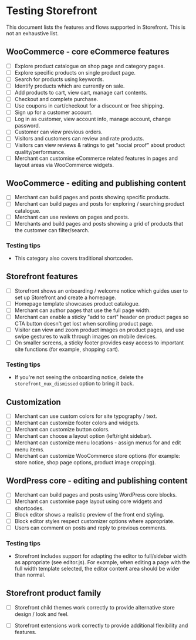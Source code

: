 # Testing Storefront

This document lists the features and flows supported in Storefront. This is not an exhaustive list.

## WooCommerce - core eCommerce features
- [ ] Explore product catalogue on shop page and category pages.
- [ ] Explore specific products on single product page.
- [ ] Search for products using keywords.
- [ ] Identify products which are currently on sale.
- [ ] Add products to cart, view cart, manage cart contents.
- [ ] Checkout and complete purchase.
- [ ] Use coupons in cart/checkout for a discount or free shipping.
- [ ] Sign up for a customer account.
- [ ] Log in as customer, view account info, manage account, change password.
- [ ] Customer can view previous orders.
- [ ] Visitors and customers can review and rate products.
- [ ] Visitors can view reviews & ratings to get "social proof" about product quality/performance.
- [ ] Merchant can customise eCommerce related features in pages and layout areas via WooCommerce widgets.

## WooCommerce - editing and publishing content
- [ ] Merchant can build pages and posts showing specific products.
- [ ] Merchant can build pages and posts for exploring / searching product catalogue.
- [ ] Merchant can use reviews on pages and posts.
- [ ] Merchants and build pages and posts showing a grid of products that the customer can filter/search.

### Testing tips 
- This category also covers traditional shortcodes.

## Storefront features
- [ ] Storefront shows an onboarding / welcome notice which guides user to set up Storefront and create a homepage.
- [ ] Homepage template showcases product catalogue.
- [ ] Merchant can author pages that use the full page width.
- [ ] Merchant can enable a sticky "add to cart" header on product pages so CTA button doesn't get lost when scrolling product page.
- [ ] Visitor can view and zoom product images on product pages, and use swipe gestures to walk through images on mobile devices.
- [ ] On smaller screens, a sticky footer provides easy access to important site functions (for example, shopping cart).

### Testing tips
- If you're not seeing the onboarding notice, delete the  `storefront_nux_dismissed` option to bring it back.

## Customization
- [ ] Merchant can use custom colors for site typography / text.
- [ ] Merchant can customize footer colors and widgets.
- [ ] Merchant can customize button colors.
- [ ] Merchant can choose a layout option (left/right sidebar).
- [ ] Merchant can customize menu locations - assign menus for and edit menu items.
- [ ] Merchant can customize WooCommerce store options (for example: store notice, shop page options, product image cropping).

## WordPress core - editing and publishing content
- [ ] Merchant can build pages and posts using WordPress core blocks.
- [ ] Merchant can customise page layout using core widgets and shortcodes.
- [ ] Block editor shows a realistic preview of the front end styling.
- [ ] Block editor styles respect customizer options where appropriate.
- [ ] Users can comment on posts and reply to previous comments.

### Testing tips
- Storefront includes support for adapting the editor to full/sidebar width as appropriate (see editor.js). For example, when editing a page with the full width template selected, the editor content area should be wider than normal.

## Storefront product family
- [ ] Storefront child themes work correctly to provide alternative store design / look and feel.
- [ ] Storefront extensions work correctly to provide additional flexibility and features.

